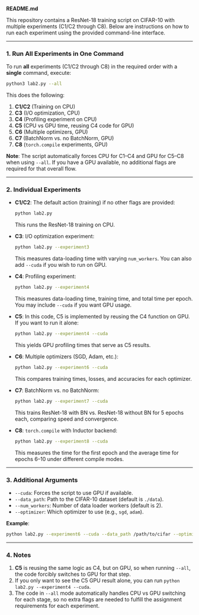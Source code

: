 **README.md**

This repository contains a ResNet-18 training script on CIFAR-10 with multiple experiments (C1/C2 through C8). Below are instructions on how to run each experiment using the provided command-line interface.

---

### 1. Run All Experiments in One Command

To run **all** experiments (C1/C2 through C8) in the required order with a **single** command, execute:

```bash
python3 lab2.py --all
```

This does the following:

1. **C1/C2** (Training on CPU)
2. **C3** (I/O optimization, CPU)
3. **C4** (Profiling experiment on CPU)
4. **C5** (CPU vs GPU time, reusing C4 code for GPU)
5. **C6** (Multiple optimizers, GPU)
6. **C7** (BatchNorm vs. no BatchNorm, GPU)
7. **C8** (`torch.compile` experiments, GPU)

**Note**: The script automatically forces CPU for C1–C4 and GPU for C5–C8 when using `--all`. If you have a GPU available, no additional flags are required for that overall flow.

---

### 2. Individual Experiments

- **C1/C2**: The default action (training) if no other flags are provided:
  ```bash
  python lab2.py
  ```
  This runs the ResNet-18 training on CPU.

- **C3**: I/O optimization experiment:
  ```bash
  python lab2.py --experiment3
  ```
  This measures data-loading time with varying `num_workers`. You can also add `--cuda` if you wish to run on GPU.

- **C4**: Profiling experiment:
  ```bash
  python lab2.py --experiment4
  ```
  This measures data-loading time, training time, and total time per epoch. You may include `--cuda` if you want GPU usage.

- **C5**: In this code, C5 is implemented by reusing the C4 function on GPU. If you want to run it alone:
  ```bash
  python lab2.py --experiment4 --cuda
  ```
  This yields GPU profiling times that serve as C5 results.

- **C6**: Multiple optimizers (SGD, Adam, etc.):
  ```bash
  python lab2.py --experiment6 --cuda
  ```
  This compares training times, losses, and accuracies for each optimizer.

- **C7**: BatchNorm vs. no BatchNorm:
  ```bash
  python lab2.py --experiment7 --cuda
  ```
  This trains ResNet-18 with BN vs. ResNet-18 without BN for 5 epochs each, comparing speed and convergence.

- **C8**: `torch.compile` with Inductor backend:
  ```bash
  python lab2.py --experiment8 --cuda
  ```
  This measures the time for the first epoch and the average time for epochs 6–10 under different compile modes.

---

### 3. Additional Arguments

- `--cuda`: Forces the script to use GPU if available.  
- `--data_path`: Path to the CIFAR-10 dataset (default is `./data`).  
- `--num_workers`: Number of data loader workers (default is 2).  
- `--optimizer`: Which optimizer to use (e.g., `sgd`, `adam`).

**Example**:
```bash
python lab2.py --experiment6 --cuda --data_path /path/to/cifar --optimizer adam
```

---

### 4. Notes

1. **C5** is reusing the same logic as C4, but on GPU, so when running `--all`, the code forcibly switches to GPU for that step.
2. If you only want to see the C5 GPU result alone, you can run `python lab2.py --experiment4 --cuda`.
3. The code in `--all` mode automatically handles CPU vs GPU switching for each stage, so no extra flags are needed to fulfill the assignment requirements for each experiment.